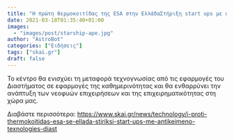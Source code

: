 ```yaml
---
title: "Η πρώτη θερμοκοιτίδας της ESA στην ΕλλάδαΣτήριξη start ups με αντικείμενο τις τεχνολογίες Διαστήματος"
date: 2021-03-18T01:35:40+01:00
images:
  - "images/post/starship-ape.jpg"
author: "AstroBot"
categories: ["Ειδήσεις"]
tags: ["skai.gr"]
draft: false
---
```


Το κέντρο θα ενισχύει τη μεταφορά τεχνογνωσίας από τις εφαρμογές του Διαστήματος σε εφαρμογές της καθημερινότητας και θα ενθαρρύνει την ανάπτυξη των νεοφυών επιχειρήσεων και της επιχειρηματικότητας στη χώρα μας.

Διαβάστε περισσότερα: https://www.skai.gr/news/technology/i-proti-thermokoitidas-esa-se-ellada-stiriksi-start-ups-me-antikeimeno-texnologies-diast
